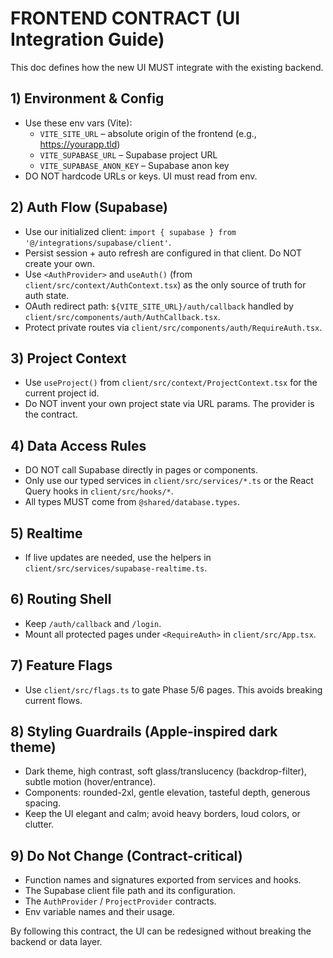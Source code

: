 # FRONTEND CONTRACT (UI Integration Guide)

This doc defines how the new UI MUST integrate with the existing backend.

## 1) Environment & Config
- Use these env vars (Vite):
  - `VITE_SITE_URL` – absolute origin of the frontend (e.g., https://yourapp.tld)
  - `VITE_SUPABASE_URL` – Supabase project URL
  - `VITE_SUPABASE_ANON_KEY` – Supabase anon key
- DO NOT hardcode URLs or keys. UI must read from env.

## 2) Auth Flow (Supabase)
- Use our initialized client: `import { supabase } from '@/integrations/supabase/client'`.
- Persist session + auto refresh are configured in that client. Do NOT create your own.
- Use `<AuthProvider>` and `useAuth()` (from `client/src/context/AuthContext.tsx`) as the only source of truth for auth state.
- OAuth redirect path: `${VITE_SITE_URL}/auth/callback` handled by `client/src/components/auth/AuthCallback.tsx`.
- Protect private routes via `client/src/components/auth/RequireAuth.tsx`.

## 3) Project Context
- Use `useProject()` from `client/src/context/ProjectContext.tsx` for the current project id.
- Do NOT invent your own project state via URL params. The provider is the contract.

## 4) Data Access Rules
- DO NOT call Supabase directly in pages or components.
- Only use our typed services in `client/src/services/*.ts` or the React Query hooks in `client/src/hooks/*`.
- All types MUST come from `@shared/database.types`.

## 5) Realtime
- If live updates are needed, use the helpers in `client/src/services/supabase-realtime.ts`.

## 6) Routing Shell
- Keep `/auth/callback` and `/login`.
- Mount all protected pages under `<RequireAuth>` in `client/src/App.tsx`.

## 7) Feature Flags
- Use `client/src/flags.ts` to gate Phase 5/6 pages. This avoids breaking current flows.

## 8) Styling Guardrails (Apple-inspired dark theme)
- Dark theme, high contrast, soft glass/translucency (backdrop-filter), subtle motion (hover/entrance).
- Components: rounded-2xl, gentle elevation, tasteful depth, generous spacing.
- Keep the UI elegant and calm; avoid heavy borders, loud colors, or clutter.

## 9) Do Not Change (Contract-critical)
- Function names and signatures exported from services and hooks.
- The Supabase client file path and its configuration.
- The `AuthProvider` / `ProjectProvider` contracts.
- Env variable names and their usage.

By following this contract, the UI can be redesigned without breaking the backend or data layer.